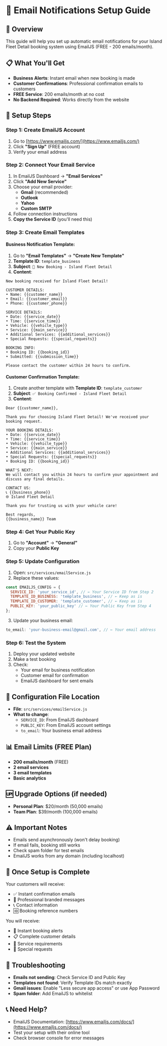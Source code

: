 # 📧 Email Notifications Setup Guide

## 🎯 Overview
This guide will help you set up automatic email notifications for your Island Fleet Detail booking system using EmailJS (FREE - 200 emails/month).

## 📋 What You'll Get
- **Business Alerts**: Instant email when new booking is made
- **Customer Confirmations**: Professional confirmation emails to customers
- **FREE Service**: 200 emails/month at no cost
- **No Backend Required**: Works directly from the website

## 🚀 Setup Steps

### Step 1: Create EmailJS Account
1. Go to [https://www.emailjs.com/](https://www.emailjs.com/)
2. Click **"Sign Up"** (FREE account)
3. Verify your email address

### Step 2: Connect Your Email Service
1. In EmailJS Dashboard → **"Email Services"**
2. Click **"Add New Service"**
3. Choose your email provider:
   - **Gmail** (recommended)
   - **Outlook**
   - **Yahoo**
   - **Custom SMTP**
4. Follow connection instructions
5. **Copy the Service ID** (you'll need this)

### Step 3: Create Email Templates

#### Business Notification Template:
1. Go to **"Email Templates"** → **"Create New Template"**
2. **Template ID**: `template_business`
3. **Subject**: `🚗 New Booking - Island Fleet Detail`
4. **Content**:
```
New booking received for Island Fleet Detail!

CUSTOMER DETAILS:
• Name: {{customer_name}}
• Email: {{customer_email}}
• Phone: {{customer_phone}}

SERVICE DETAILS:
• Date: {{service_date}}
• Time: {{service_time}}
• Vehicle: {{vehicle_type}}
• Service: {{main_service}}
• Additional Services: {{additional_services}}
• Special Requests: {{special_requests}}

BOOKING INFO:
• Booking ID: {{booking_id}}
• Submitted: {{submission_time}}

Please contact the customer within 24 hours to confirm.
```

#### Customer Confirmation Template:
1. Create another template with **Template ID**: `template_customer`
2. **Subject**: `✅ Booking Confirmed - Island Fleet Detail`
3. **Content**:
```
Dear {{customer_name}},

Thank you for choosing Island Fleet Detail! We've received your booking request.

YOUR BOOKING DETAILS:
• Date: {{service_date}}
• Time: {{service_time}}
• Vehicle: {{vehicle_type}}
• Service: {{main_service}}
• Additional Services: {{additional_services}}
• Special Requests: {{special_requests}}
• Booking ID: {{booking_id}}

WHAT'S NEXT:
We will contact you within 24 hours to confirm your appointment and discuss any final details.

CONTACT US:
📞 {{business_phone}}
🌐 Island Fleet Detail

Thank you for trusting us with your vehicle care!

Best regards,
{{business_name}} Team
```

### Step 4: Get Your Public Key
1. Go to **"Account"** → **"General"**
2. Copy your **Public Key**

### Step 5: Update Configuration
1. Open: `src/services/emailService.js`
2. Replace these values:
```javascript
const EMAILJS_CONFIG = {
  SERVICE_ID: 'your_service_id', // ← Your Service ID from Step 2
  TEMPLATE_ID_BUSINESS: 'template_business', // ← Keep as is
  TEMPLATE_ID_CUSTOMER: 'template_customer', // ← Keep as is
  PUBLIC_KEY: 'your_public_key' // ← Your Public Key from Step 4
};
```
3. Update your business email:
```javascript
to_email: 'your-business-email@gmail.com', // ← Your email address
```

### Step 6: Test the System
1. Deploy your updated website
2. Make a test booking
3. Check:
   - Your email for business notification
   - Customer email for confirmation
   - EmailJS dashboard for sent emails

## 🔧 Configuration File Location
- **File**: `src/services/emailService.js`
- **What to change**:
  - `SERVICE_ID`: From EmailJS dashboard
  - `PUBLIC_KEY`: From EmailJS account settings
  - `to_email`: Your business email address

## 📊 Email Limits (FREE Plan)
- **200 emails/month** (FREE)
- **2 email services**
- **3 email templates**
- **Basic analytics**

## 🆙 Upgrade Options (if needed)
- **Personal Plan**: $20/month (50,000 emails)
- **Team Plan**: $39/month (100,000 emails)

## ⚠️ Important Notes
- Emails send asynchronously (won't delay booking)
- If email fails, booking still works
- Check spam folder for test emails
- EmailJS works from any domain (including localhost)

## 🎉 Once Setup is Complete
Your customers will receive:
- ✅ Instant confirmation emails
- 📧 Professional branded messages
- 📞 Contact information
- 🆔 Booking reference numbers

You will receive:
- 🔔 Instant booking alerts
- 📋 Complete customer details
- 📅 Service requirements
- 💬 Special requests

## 🐛 Troubleshooting
- **Emails not sending**: Check Service ID and Public Key
- **Templates not found**: Verify Template IDs match exactly
- **Gmail issues**: Enable "Less secure app access" or use App Password
- **Spam folder**: Add EmailJS to whitelist

## 📞 Need Help?
- EmailJS Documentation: [https://www.emailjs.com/docs/](https://www.emailjs.com/docs/)
- Test your setup with their online tool
- Check browser console for error messages
